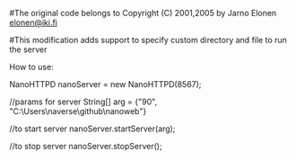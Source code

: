 #The original code belongs to Copyright (C) 2001,2005 by Jarno Elonen <elonen@iki.fi>

#This modification adds support to specify custom directory and file to run the server

How to use:

NanoHTTPD nanoServer = new NanoHTTPD(8567);

//params for server
String[] arg = {"90", "C:\Users\naverse\github\nanoweb\"}

//to start server
nanoServer.startServer(arg);

//to stop server
nanoServer.stopServer();
